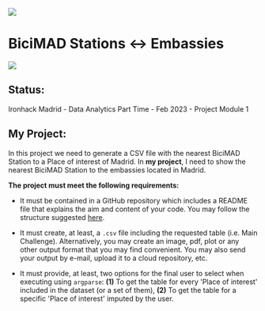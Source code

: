 <p align="left"><img src="https://pbs.twimg.com/media/EQimOZYXkAMCZfv?format=jpg&name=small"></p>

# BiciMAD Stations <-> Embassies

<p align="left"><img src="https://brandemia.org/contenido/subidas/2023/01/bicimad-logo-e-identidad-2023.png"></p>

## **Status:**

Ironhack Madrid - Data Analytics Part Time - Feb 2023 - Project Module 1

## **My Project:**

In this project we need to generate a CSV file with the nearest BiciMAD Station to a Place of interest of Madrid. In __my project__, I need to show the nearest BiciMAD Station to the embassies located in Madrid.

**The project must meet the following requirements:**

- It must be contained in a GitHub repository which includes a README file that explains the aim and content of your code. You may follow the structure suggested [here](https://github.com/potacho/data-project-template).

- It must create, at least, a `.csv` file including the requested table (i.e. Main Challenge). Alternatively, you may create an image, pdf, plot or any other output format that you may find convenient. You may also send your output by e-mail, upload it to a cloud repository, etc. 

- It must provide, at least, two options for the final user to select when executing using `argparse`: **(1)** To get the table for every 'Place of interest' included in the dataset (or a set of them), **(2)** To get the table for a specific 'Place of interest' imputed by the user.





 


 

